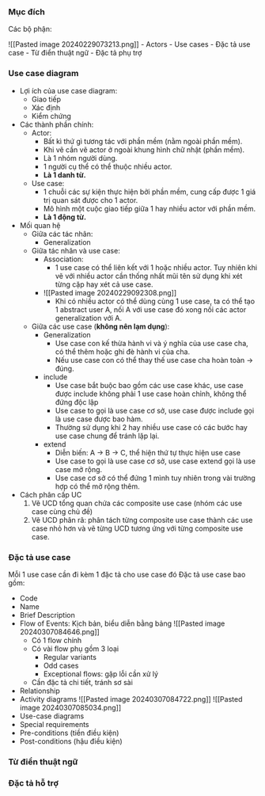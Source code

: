 ### Mục đích

Các bộ phận:

![[Pasted image 20240229073213.png]]
	- Actors
	- Use cases
	- Đặc tả use case
	- Từ điển thuật ngữ
	- Đặc tả phụ trợ

### Use case diagram
- Lợi ích của use case diagram:
	- Giao tiếp
	- Xác định
	- Kiểm chứng
- Các thành phần chính:
	- Actor: 
		- Bất kì thứ gì tương tác với phần mềm (nằm ngoài phần mềm).
		- Khi vẽ cần vẽ actor ở ngoài khung hình chữ nhật (phần mềm).
		- Là 1 nhóm người dùng.
		- 1 người cụ thể có thể thuộc nhiều actor.
		- **Là 1 danh từ.**
	- Use case: 
		- 1 chuỗi các sự kiện thực hiện bởi phần mềm, cung cấp được 1 giá trị quan sát được cho 1 actor.
		- Mô hình một cuộc giao tiếp giữa 1 hay nhiều actor với phần mềm.
		- __Là 1 động từ.__
- Mối quan hệ
	- Giữa các tác nhân:
		- Generalization
	- Giữa tác nhân và use case:
		- Association: 
			- 1 use case có thể liên kết với 1 hoặc nhiều actor. Tuy nhiên khi vẽ với nhiều actor cần thống nhất mũi tên sử dụng khi xét từng cặp hay xét cả use case.
		- ![[Pasted image 20240229092308.png]]
			- Khi có nhiều actor có thể dùng cùng 1 use case, ta có thể tạo 1 abstract user A, nối A với use case đó xong nối các actor generalization với A.
	- Giữa các use case (__không nên lạm dụng__):
		- Generalization
			- Use case con kế thừa hành vi và ý nghĩa của use case cha, có thể thêm hoặc ghi đè hành vi của cha.
			- Nếu use case con có thể thay thế use case cha hoàn toàn -> đúng.
		- include
			- Use case bắt buộc bao gồm các use case khác, use case được include không phải 1 use case hoàn chỉnh, không thể đứng độc lập
			- Use case to gọi là use case cơ sở, use case được include gọi là use case được bao hàm.
			- Thường sử dụng khi 2 hay nhiều use case có các bước hay use case chung để tránh lặp lại.
		- extend
			- Diễn biến: A -> B -> C, thể hiện thứ tự thực hiện use case
			- Use case to gọi là use case cơ sở, use case extend gọi là use case mở rộng.
			- Use case cơ sở có thể đứng 1 mình tuy nhiên trong vài trường hợp có thể mở rộng thêm.
- Cách phân cấp UC
	1. Vẽ UCD tổng quan chứa các composite use case (nhóm các use case cùng chủ đề)
	2. Vẽ UCD phân rã: phân tách từng composite use case thành các use case nhỏ hơn và vẽ từng UCD tương ứng với từng composite use case.
### Đặc tả use case
Mỗi 1 use case cần đi kèm 1 đặc tả cho use case đó
Đặc tả use case bao gồm:
- Code
- Name
- Brief Description
- Flow of Events: Kịch bản, biểu diễn bằng bảng
	![[Pasted image 20240307084646.png]]
	- Có 1 flow chính
	- Có vài flow phụ gồm 3 loại
		- Regular variants
		- Odd cases
		- Exceptional flows: gặp lỗi cần xử lý
	- Cần đặc tả chi tiết, tránh sơ sài
- Relationship
- Activity diagrams
![[Pasted image 20240307084722.png]]
![[Pasted image 20240307085034.png]]
- Use-case diagrams
- Special requirements
- Pre-conditions (tiền điều kiện)
- Post-conditions (hậu điều kiện)

### Từ điển thuật ngữ
### Đặc tả hỗ trợ

